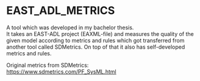 # EAST_ADL_METRICS

A tool which was developed in my bachelor thesis. <br>
It takes an EAST-ADL project (EAXML-file) and measures the quality of the given model according to metrics and rules which got transferred from another tool called SDMetrics.
On top of that it also has self-developed metrics and rules.

Original metrics from SDMetrics: https://www.sdmetrics.com/PF_SysML.html
